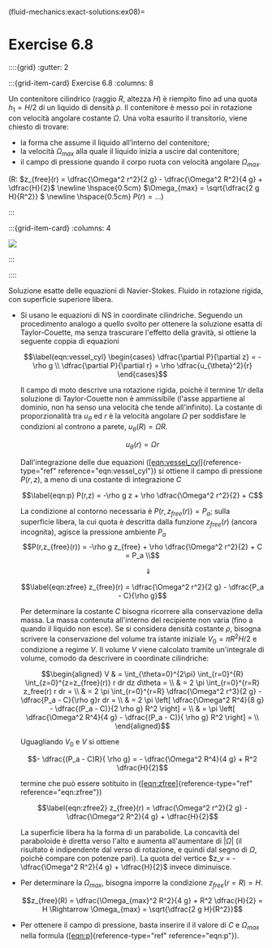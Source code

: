 (fluid-mechanics:exact-solutions:ex08)=
# Exercise 6.8


::::{grid}
:gutter: 2

:::{grid-item-card} Exercise 6.8
:columns: 8

Un contenitore cilindrico (raggio $R$, altezza $H$) è riempito fino ad una 
 quota $h_1 =H/2$ di un liquido di densità $\rho$. Il contenitore è messo
 poi in rotazione con velocità angolare costante $\Omega$. 
Una volta esaurito il transitorio, viene chiesto di trovare:

- la forma che assume il liquido all’interno del contenitore;
- la velocità $\Omega_{max}$ alla quale il liquido inizia a uscire dal contenitore;
- il campo di pressione quando il corpo ruota con velocità angolare $\Omega_{max}$.

(R: $z_{free}(r) = \dfrac{\Omega^2 r^2}{2 g} - \dfrac{\Omega^2 R^2}{4 g} + \dfrac{H}{2}$ \newline
 \hspace{0.5cm} $\Omega_{max} = \sqrt{\dfrac{2 g H}{R^2}} $ \newline
 \hspace{0.5cm} $P(r) = \dots$)

:::

:::{grid-item-card}
:columns: 4

![](../../fig/vessel.png)

:::

::::

Soluzione esatte delle equazioni di Navier-Stokes. Fluido in rotazione
rigida, con superficie superiore libera.

-   Si usano le equazioni di NS in coordinate cilindriche. Seguendo un
    procedimento analogo a quello svolto per ottenere la soluzione
    esatta di Taylor-Couette, ma senza trascurare l'effetto della
    gravità, si ottiene la seguente coppia di equazioni

    $$\label{eqn:vessel_cyl}
     \begin{cases}
      \dfrac{\partial P}{\partial z} = - \rho g \\
      \dfrac{\partial P}{\partial r} = \rho \dfrac{u_{\theta}^2}{r}
     \end{cases}$$

     Il campo di moto descrive una rotazione rigida,
    poichè il termine $1/r$ della soluzione di Taylor-Couette non è
    ammissibile (l'asse appartiene al dominio, non ha senso una velocità
    che tende all'infinito). La costante di proporzionalità tra
    $u_{\theta}$ ed $r$ è la velocità angolare $\Omega$ per soddisfare
    le condizioni al controno a parete, $u_{\theta}(R) = \Omega R$.

    $$u_{\theta}(r) = \Omega r$$

    Dall'integrazione delle due equazioni
    ([\[eqn:vessel\_cyl\]](#eqn:vessel_cyl){reference-type="ref"
    reference="eqn:vessel_cyl"}) si ottiene il campo di pressione
    $P(r,z)$, a meno di una costante di integrazione $C$

    $$\label{eqn:p}
     P(r,z) = -\rho g z + \rho \dfrac{\Omega^2 r^2}{2} + C$$

     La
    condizione al contorno necessaria è $P(r,z_{free}(r)) = P_a$; sulla
    superficie libera, la cui quota è descritta dalla funzione
    $z_{free}(r)$ (ancora incognita), agisce la pressione ambiente $P_a$
    $$P(r,z_{free}(r)) = -\rho g z_{free} + \rho \dfrac{\Omega^2 r^2}{2} + C = P_a \\$$

    $$\ \ \ \ \ \  \Downarrow$$

    $$\label{eqn:zfree}
     z_{free}(r) = \dfrac{\Omega^2 r^2}{2 g} - \dfrac{P_a - C}{\rho g}$$

    Per determinare la costante $C$ bisogna ricorrere alla conservazione
    della massa. La massa contenuta all'interno del recipiente non varia
    (fino a quando il liquido non esce). Se si considera densità
    costante $\rho$, bisogna scrivere la conservazione del volume tra
    istante iniziale $V_0 = \pi R^2 H/2$ e condizione a regime $V$. Il
    volume $V$ viene calcolato tramite un'integrale di volume, comodo da
    descrivere in coordinate cilindriche:

    $$\begin{aligned}
     V & = \int_{\theta=0}^{2\pi} \int_{r=0}^{R} \int_{z=0}^{z=z_{free}(r)} r dr dz d\theta = \\
       & = 2 \pi \int_{r=0}^{r=R} z_free(r) r dr  = \\
       & = 2 \pi \int_{r=0}^{r=R} \dfrac{\Omega^2 r^3}{2 g} - \dfrac{P_a - C}{\rho g}r dr = \\
       & = 2 \pi \left[ \dfrac{\Omega^2 R^4}{8 g} - \dfrac{(P_a - C)}{2 \rho g} R^2  \right] = \\
       & =   \pi \left[ \dfrac{\Omega^2 R^4}{4 g} - \dfrac{(P_a - C)}{  \rho g} R^2  \right] = \\
    \end{aligned}$$

    Uguagliando $V_0$ e $V$ si ottiene
    
    $$- \dfrac{(P_a - C)R}{  \rho g} = - \dfrac{\Omega^2 R^4}{4 g} + R^2 \dfrac{H}{2}$$

    termine che può essere sotituito in
    ([\[eqn:zfree\]](#eqn:zfree){reference-type="ref"
    reference="eqn:zfree"}) 

    $$\label{eqn:zfree2}
     z_{free}(r) = \dfrac{\Omega^2 r^2}{2 g} - \dfrac{\Omega^2 R^2}{4 g} + \dfrac{H}{2}$$

    La superficie libera ha la forma di un parabolide. La concavità del
    paraboloide è diretta verso l'alto e aumenta all'aumentare di
    $|\Omega|$ (il risultato è indipendente dal verso di rotazione, e
    quindi dal segno di $\Omega$, poichè compare con potenze pari). La
    quota del vertice
    $z_v = - \dfrac{\Omega^2 R^2}{4 g} +  \dfrac{H}{2}$ invece
    diminuisce.

-   Per determinare la $\Omega_{max}$, bisogna imporre la condizione
    $z_{free}(r=R) = H$.

    $$z_{free}(R) = \dfrac{\Omega_{max}^2 R^2}{4 g} + R^2 \dfrac{H}{2} = H 
     \Rightarrow
      \Omega_{max} = \sqrt{\dfrac{2 g H}{R^2}}$$

-   Per ottenere il campo di pressione, basta inserire il il valore di
    $C$ e $\Omega_{max}$ nella formula
    ([\[eqn:p\]](#eqn:p){reference-type="ref" reference="eqn:p"}).
